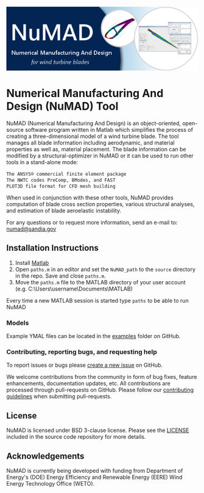 ![](media/NuMAD.png) 
# Numerical Manufacturing And Design (NuMAD) Tool 
NuMAD (Numerical Manufacturing And Design) is an object-oriented, open-source software program written in Matlab which simplifies the process of creating a three-dimensional model of a wind turbine blade. The tool manages all blade information including aerodynamic, and material properties as well as, material placement. The blade information can be modified by a structural-optimizer in NuMAD or it can be used to run other tools in a stand-alone mode:

    The ANSYS® commercial finite element package
    The NWTC codes PreComp, BModes, and FAST
    PLOT3D file format for CFD mesh building

When used in conjunction with these other tools, NuMAD provides computation of blade cross section properties, various structural analyses, and estimation of blade aeroelastic instability. 

For any questions or to request more information, send an e-mail to: numad@sandia.gov


## Installation Instructions
1. Install [Matlab](https://www.mathworks.com/products/matlab.html)
2. Open `paths.m` in an editor and set the `NuMAD_path` to the `source` directory in the repo. Save and close `paths.m`.
3. Move the `paths.m` file to the MATLAB directory of your user account (e.g. C:\Users\username\Documents\MATLAB)

Every time a new MATLAB session is started type `paths` to be able to run NuMAD
### Models

Example YMAL files can be located in the [examples](https://github.com/sandialabs/NuMAD/examples) folder on GitHub. 

### Contributing, reporting bugs, and requesting help

To report issues or bugs please [create a new
issue](https://github.com/sandialabs/NuMAD/issues/new) on GitHub.

We welcome contributions from the community in form of bug fixes, feature
enhancements, documentation updates, etc. All contributions are processed
through pull-requests on GitHub. Please follow our [contributing
guidelines](https://github.com/sandialabs/NuMAD/blob/master/CONTRIBUTING.md)
when submitting pull-requests.
  
## License

NuMAD is licensed under BSD 3-clause license. Please see the
[LICENSE](https://github.com/sandialabs/NuMAD/LICENSE.md) included in
the source code repository for more details.

## Acknowledgements 

NuMAD is currently being developed with funding from Department of Energy's
(DOE) Energy Efficiency and Renewable Energy (EERE) Wind Energy Technology Office (WETO). 

